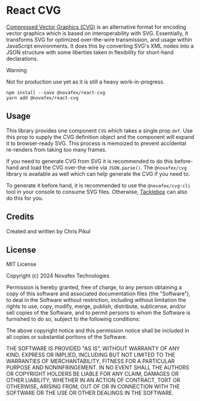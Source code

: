 # React CVG

[Compressed Vector Graphics (CVG)](https://github.com/novafex/cvg) is an
alternative format for encoding vector graphics which is based on
interoperability with SVG. Essentially, it transforms SVG for optimized 
over-the-wire transmission, and usage within JavaScript environments. It does 
this by converting SVG's XML nodes into a JSON structure with some liberties 
taken in flexibility for short-hand declarations.

> [!WARNING]
> Not for production use yet as it is still a heavy work-in-progress.

```console
npm install --save @novafex/react-cvg
yarn add @novafex/react-cvg
```

## Usage

This library provides one component `CVG` which takes a single prop `def`. Use
this prop to supply the CVG definition object and the component will expand it
to browser-ready SVG. This process is memoized to prevent accidental re-renders
from taking too many frames.

If you need to generate CVG from SVG it is recommended to do this before-hand and
load the CVG over-the-wire via `JSON.parse()`. The `@novafex/cvg` library is
available as well which can help generate the CVG if you need to.

To generate it before hand, it is recommended to use the `@novafex/cvg-cli` tool
in your console to consume SVG files. Otherwise, [Tacklebox](https://tacklebox.novafex.tech)
can also do this for you.

## Credits

Created and written by Chris Pikul

## License

MIT License

Copyright (c) 2024 Novafex Technologies

Permission is hereby granted, free of charge, to any person obtaining a copy
of this software and associated documentation files (the "Software"), to deal
in the Software without restriction, including without limitation the rights
to use, copy, modify, merge, publish, distribute, sublicense, and/or sell
copies of the Software, and to permit persons to whom the Software is
furnished to do so, subject to the following conditions:

The above copyright notice and this permission notice shall be included in all
copies or substantial portions of the Software.

THE SOFTWARE IS PROVIDED "AS IS", WITHOUT WARRANTY OF ANY KIND, EXPRESS OR
IMPLIED, INCLUDING BUT NOT LIMITED TO THE WARRANTIES OF MERCHANTABILITY,
FITNESS FOR A PARTICULAR PURPOSE AND NONINFRINGEMENT. IN NO EVENT SHALL THE
AUTHORS OR COPYRIGHT HOLDERS BE LIABLE FOR ANY CLAIM, DAMAGES OR OTHER
LIABILITY, WHETHER IN AN ACTION OF CONTRACT, TORT OR OTHERWISE, ARISING FROM,
OUT OF OR IN CONNECTION WITH THE SOFTWARE OR THE USE OR OTHER DEALINGS IN THE
SOFTWARE.
